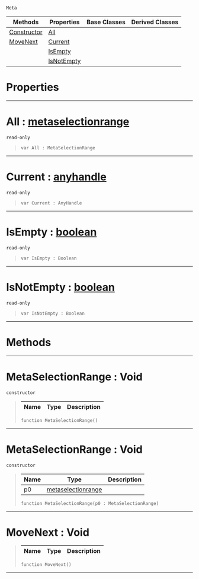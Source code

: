  `Meta`

|Methods|Properties|Base Classes|Derived Classes|
|---|---|---|---|
|[ Constructor](https://github.com/zeroengineteam/ZeroDocs/blob/master/code_reference/class_reference/metaselectionrange.markdown#metaselectionrange-void)|[ All](https://github.com/zeroengineteam/ZeroDocs/blob/master/code_reference/class_reference/metaselectionrange.markdown#all-zero-engine-document)| | |
|[ MoveNext](https://github.com/zeroengineteam/ZeroDocs/blob/master/code_reference/class_reference/metaselectionrange.markdown#movenext-void)|[ Current](https://github.com/zeroengineteam/ZeroDocs/blob/master/code_reference/class_reference/metaselectionrange.markdown#current-zero-engine-docu)| | |
| |[ IsEmpty](https://github.com/zeroengineteam/ZeroDocs/blob/master/code_reference/class_reference/metaselectionrange.markdown#isempty-zero-engine-docu)| | |
| |[ IsNotEmpty](https://github.com/zeroengineteam/ZeroDocs/blob/master/code_reference/class_reference/metaselectionrange.markdown#isnotempty-zero-engine-d)| | |


 #  Properties


---  
 #  All : [metaselectionrange](https://github.com/zeroengineteam/ZeroDocs/blob/master/code_reference/class_reference/metaselectionrange.markdown)

 `read-only`

> 
> ``` lang=cpp, name=Nada
> var All : MetaSelectionRange


---  
 #  Current : [anyhandle](https://github.com/zeroengineteam/ZeroDocs/blob/master/code_reference/nada_base_types/anyhandle.markdown)

 `read-only`

> 
> ``` lang=cpp, name=Nada
> var Current : AnyHandle


---  
 #  IsEmpty : [boolean](https://github.com/zeroengineteam/ZeroDocs/blob/master/code_reference/nada_base_types/boolean.markdown)

 `read-only`

> 
> ``` lang=cpp, name=Nada
> var IsEmpty : Boolean


---  
 #  IsNotEmpty : [boolean](https://github.com/zeroengineteam/ZeroDocs/blob/master/code_reference/nada_base_types/boolean.markdown)

 `read-only`

> 
> ``` lang=cpp, name=Nada
> var IsNotEmpty : Boolean


---  
 #  Methods


---  
 #  MetaSelectionRange : Void

 `constructor`

> 
> |Name|Type|Description|
> |---|---|---|
> ``` lang=cpp, name=Nada
> function MetaSelectionRange()
> ``` 


---  
 #  MetaSelectionRange : Void

 `constructor`

> 
> |Name|Type|Description|
> |---|---|---|
> |p0|[metaselectionrange](https://github.com/zeroengineteam/ZeroDocs/blob/master/code_reference/class_reference/metaselectionrange.markdown)| |
> ``` lang=cpp, name=Nada
> function MetaSelectionRange(p0 : MetaSelectionRange)
> ``` 


---  
 #  MoveNext : Void

> 
> |Name|Type|Description|
> |---|---|---|
> ``` lang=cpp, name=Nada
> function MoveNext()
> ``` 


---  
 

 